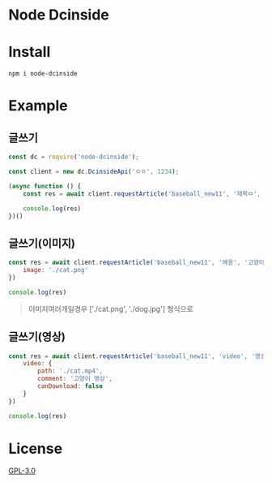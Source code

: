 # Node Dcinside

# Install

`npm i node-dcinside`

# Example

## 글쓰기

```js
const dc = require('node-dcinside');

const client = new dc.DcinsideApi('ㅇㅇ', 1234);

(async function () {
    const res = await client.requestArticle('baseball_new11', '제목ㅁ', '냉ㅁㄹ용')

    console.log(res)
})()
```

## 글쓰기(이미지)

```js
const res = await client.requestArticle('baseball_new11', '애옹', '고양이', {
    image: './cat.png'
})

console.log(res)
```
> 이미지여러개일경우 ['./cat.png', './dog.jpg'] 형식으로

## 글쓰기(영상)

```js
const res = await client.requestArticle('baseball_new11', 'video', '영상', {
    video: {
        path: './cat.mp4',
        comment: '고양이 영상',
        canDownload: false
    }
})

console.log(res)
```

# License

[GPL-3.0](https://github.com/aitestai/node-dcinside/blob/main/LICENSE)
